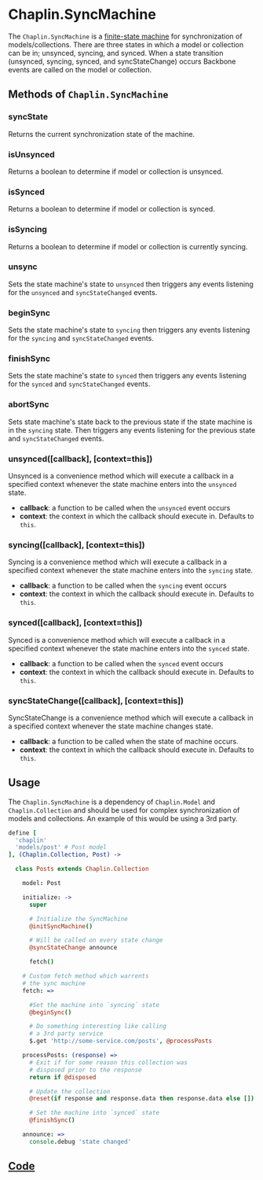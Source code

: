 # Chaplin.SyncMachine

The  `Chaplin.SyncMachine` is a [finite-state machine](http://en.wikipedia.org/wiki/Finite-state_machine) for synchronization of models/collections. There are three states in which a model or collection can be in; unsynced, syncing, and synced. When a state transition (unsynced, syncing, synced, and syncStateChange) occurs Backbone events are called on the model or collection.

## Methods of `Chaplin.SyncMachine`

<a name="syncState"></a>

### syncState

Returns the current synchronization state of the machine.


<a name="isUnsynced"></a>

### isUnsynced

Returns a boolean to determine if model or collection is unsynced.


<a name="isSynced"></a>

### isSynced

Returns a boolean to determine if model or collection is synced.


<a name="isSyncing"></a>

### isSyncing

Returns a boolean to determine if model or collection is currently syncing.


<a name="unsync"></a>

### unsync

Sets the state machine's state to `unsynced` then triggers any events listening for the `unsynced` and `syncStateChanged` events.


<a name="beginSync"></a>

### beginSync

Sets the state machine's state to `syncing` then triggers any events listening for the `syncing` and `syncStateChanged` events.


<a name="beginSync"></a>

### finishSync

Sets the state machine's state to `synced` then triggers any events listening for the `synced` and `syncStateChanged` events.


<a name="abortSync"></a>

### abortSync

Sets state machine's state back to the previous state if the state machine is in the `syncing` state. Then triggers any events listening for the previous state and `syncStateChanged` events.


<a name="unsynced"></a>

### unsynced([callback], [context=this])

Unsynced is a convenience method which will execute a callback in a specified context whenever the state machine enters into the `unsynced` state.

* **callback**: a function to be called when the `unsynced` event occurs
* **context**: the context in which the callback should execute in. Defaults to `this`.


<a name="syncing"></a>

### syncing([callback], [context=this])

Syncing is a convenience method which will execute a callback in a specified context whenever the state machine enters into the `syncing` state.

* **callback**: a function to be called when the `syncing` event occurs
* **context**: the context in which the callback should execute in. Defaults to `this`.


<a name="synced"></a>

### synced([callback], [context=this])

Synced is a convenience method which will execute a callback in a specified context whenever the state machine enters into the `synced` state.

* **callback**: a function to be called when the `synced` event occurs
* **context**: the context in which the callback should execute in. Defaults to `this`.


<a name="syncStateChange"></a>

### syncStateChange([callback], [context=this])

SyncStateChange is a convenience method which will execute a callback in a specified context whenever the state machine changes state.

* **callback**: a function to be called when the state of machine occurs.
* **context**: the context in which the callback should execute in. Defaults to `this`.

## Usage

The `Chaplin.SyncMachine` is a dependency of `Chaplin.Model` and `Chaplin.Collection` and should be used for complex synchronization of models and collections.  An example of this would be using a 3rd party.

```coffeescript
define [
  'chaplin'
  'models/post' # Post model
], (Chaplin.Collection, Post) ->

  class Posts extends Chaplin.Collection

    model: Post

    initialize: ->
      super

      # Initialize the SyncMachine
      @initSyncMachine()

      # Will be called on every state change
      @syncStateChange announce

      fetch()

    # Custom fetch method which warrents
    # the sync machine
    fetch: =>

      #Set the machine into `syncing` state
      @beginSync()

      # Do something interesting like calling
      # a 3rd party service
      $.get 'http://some-service.com/posts', @processPosts

    processPosts: (response) =>
      # Exit if for some reason this collection was
      # disposed prior to the response
      return if @disposed

      # Update the collection
      @reset(if response and response.data then response.data else [])

      # Set the machine into `synced` state
      @finishSync()

    announce: =>
      console.debug 'state changed'
```

## [Code](https://github.com/chaplinjs/chaplin/blob/master/src/chaplin/lib/sync_machine.coffee)

